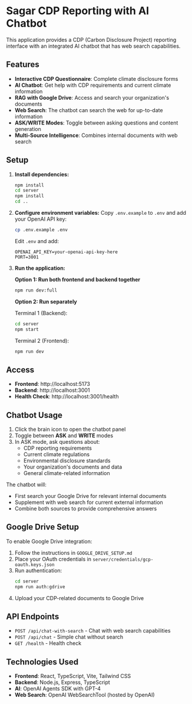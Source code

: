 # Sagar CDP Reporting with AI Chatbot

This application provides a CDP (Carbon Disclosure Project) reporting interface with an integrated AI chatbot that has web search capabilities.

## Features

- **Interactive CDP Questionnaire**: Complete climate disclosure forms
- **AI Chatbot**: Get help with CDP requirements and current climate information
- **RAG with Google Drive**: Access and search your organization's documents
- **Web Search**: The chatbot can search the web for up-to-date information
- **ASK/WRITE Modes**: Toggle between asking questions and content generation
- **Multi-Source Intelligence**: Combines internal documents with web search

## Setup

1. **Install dependencies:**
   ```bash
   npm install
   cd server
   npm install
   cd ..
   ```

2. **Configure environment variables:**
   Copy `.env.example` to `.env` and add your OpenAI API key:
   ```bash
   cp .env.example .env
   ```
   
   Edit `.env` and add:
   ```
   OPENAI_API_KEY=your-openai-api-key-here
   PORT=3001
   ```

3. **Run the application:**
   
   **Option 1: Run both frontend and backend together**
   ```bash
   npm run dev:full
   ```
   
   **Option 2: Run separately**
   
   Terminal 1 (Backend):
   ```bash
   cd server
   npm start
   ```
   
   Terminal 2 (Frontend):
   ```bash
   npm run dev
   ```

## Access

- **Frontend**: http://localhost:5173
- **Backend**: http://localhost:3001
- **Health Check**: http://localhost:3001/health

## Chatbot Usage

1. Click the brain icon to open the chatbot panel
2. Toggle between **ASK** and **WRITE** modes
3. In ASK mode, ask questions about:
   - CDP reporting requirements
   - Current climate regulations
   - Environmental disclosure standards
   - Your organization's documents and data
   - General climate-related information

The chatbot will:
- First search your Google Drive for relevant internal documents
- Supplement with web search for current external information
- Combine both sources to provide comprehensive answers

## Google Drive Setup

To enable Google Drive integration:
1. Follow the instructions in `GOOGLE_DRIVE_SETUP.md`
2. Place your OAuth credentials in `server/credentials/gcp-oauth.keys.json`
3. Run authentication:
   ```bash
   cd server
   npm run auth:gdrive
   ```
4. Upload your CDP-related documents to Google Drive

## API Endpoints

- `POST /api/chat-with-search` - Chat with web search capabilities
- `POST /api/chat` - Simple chat without search
- `GET /health` - Health check

## Technologies Used

- **Frontend**: React, TypeScript, Vite, Tailwind CSS
- **Backend**: Node.js, Express, TypeScript
- **AI**: OpenAI Agents SDK with GPT-4
- **Web Search**: OpenAI WebSearchTool (hosted by OpenAI)